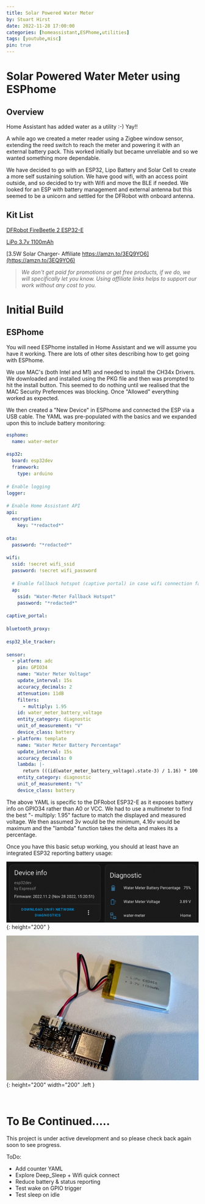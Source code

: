 ```yaml
---
title: Solar Powered Water Meter
by: Stuart Hirst
date: 2022-11-28 17:00:00
categories: [homeassistant,ESPhome,utilities]
tags: [youtube,misc]
pin: true
---
```


# Solar Powered Water Meter using ESPhome

## Overview

Home Assistant has added water as a utility :-) Yay!!

A while ago we created a meter reader using a Zigbee window sensor, extending the reed switch to reach the meter and powering it with an external battery pack. This worked initially but became unreliable and so we wanted something more dependable.

We have decided to go with an ESP32, Lipo Battery and Solar Cell to create a more self sustaining solution. We have good wifi, with an access point outside, and so decided to try with Wifi and move the BLE if needed. We looked for an ESP with battery management and external antenna but this seemed to be a unicorn and settled for the DFRobot with onboard antenna.

## Kit List

[DFRobot FireBeetle 2 ESP32-E](https://www.dfrobot.com/product-2195.html)

[LiPo 3.7v 1100mAh](https://core-electronics.com.au/polymer-lithium-ion-battery-1000mah-38458.html)

[3.5W Solar Charger- Affiliate https://amzn.to/3EQ9YO6](https://amzn.to/3EQ9YO6)
<br>

> *We don't get paid for promotions or get free products, if we do, we will specifically let you know. Using affiliate links helps to support our work without any cost to you.*

# Initial Build

## ESPhome

You will need ESPhome installed in Home Assistant and we will assume you have it working. There are lots of other sites describing how to get going with ESPhome.

We use MAC's (both Intel and M1) and needed to install the CH34x Drivers. We downloaded and installed using the PKG file and then was prompted to hit the install button. This seemed to do nothing until we realised that the MAC Security Preferences was blocking. Once "Allowed" everything worked as expected.

We then created a "New Device" in ESPhome and connected the ESP via a USB cable. The YAML was pre-populated with the basics and we expanded upon this to include battery monitoring:

```yaml
esphome:
  name: water-meter

esp32:
  board: esp32dev
  framework:
    type: arduino

# Enable logging
logger:

# Enable Home Assistant API
api:
  encryption:
    key: "*redacted*"

ota:
  password: "*redacted*"

wifi:
  ssid: !secret wifi_ssid
  password: !secret wifi_password

  # Enable fallback hotspot (captive portal) in case wifi connection fails
  ap:
    ssid: "Water-Meter Fallback Hotspot"
    password: "*redacted*"

captive_portal:

bluetooth_proxy:

esp32_ble_tracker:

sensor:
  - platform: adc
    pin: GPIO34
    name: "Water Meter Voltage"
    update_interval: 15s
    accuracy_decimals: 2
    attenuation: 11dB
    filters:
      - multiply: 1.95
    id: water_meter_battery_voltage
    entity_category: diagnostic
    unit_of_measurement: "V"  
    device_class: battery
  - platform: template
    name: "Water Meter Battery Percentage"
    update_interval: 15s
    accuracy_decimals: 0
    lambda: |-
      return (((id(water_meter_battery_voltage).state-3) / 1.16) * 100.00);
    entity_category: diagnostic
    unit_of_measurement: "%"  
    device_class: battery
```

The above YAML is specific to the DFRobot ESP32-E as it exposes battery info on GPIO34 rather than A0 or VCC. We had to use a multimeter to find the best "- multiply: 1.95" facture to match the displayed and measured voltage. We then assumed 3v would be the minimum, 4.16v would be maximum and the "lambda" function takes the delta and makes its a percentage.

Once you have this basic setup working, you should at least have an integrated ESP32 reporting battery usage:

![Desktop View](/assets/img/posts/water-meter/HA-Screenshot-water-meter.png){: height="200" }

![Desktop View](/assets/img/posts/water-meter/ESP32-battery.jpeg){: height="200" width="200" .left } 

<br>

# To Be Continued.....

This project is under active development and so please check back again soon to see progress.

ToDo:

* Add counter YAML
* Explore Deep_Sleep + Wifi quick connect
* Reduce battery & status reporting
* Test wake on GPIO trigger
* Test sleep on idle




